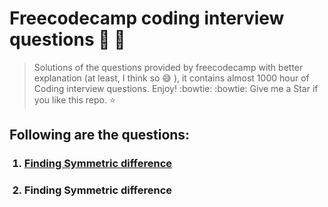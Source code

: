 # **Freecodecamp coding interview questions :scroll: :scroll:**
>Solutions of the questions provided by freecodecamp with better explanation (at least, I think so :sweat_smile: ), it contains almost 1000 hour of Coding interview questions. Enjoy! :bowtie: :bowtie:  Give me a Star if you like this repo. :star:

## **Following are the questions:**

<ol>
  
### <a href="https://github.com/mishra-anubhav/Free-code-camp-coding-interview-questions/tree/main/Algorithms"><li> Finding Symmetric difference</li></a>
### <li> Finding Symmetric difference</li>

</ol>
